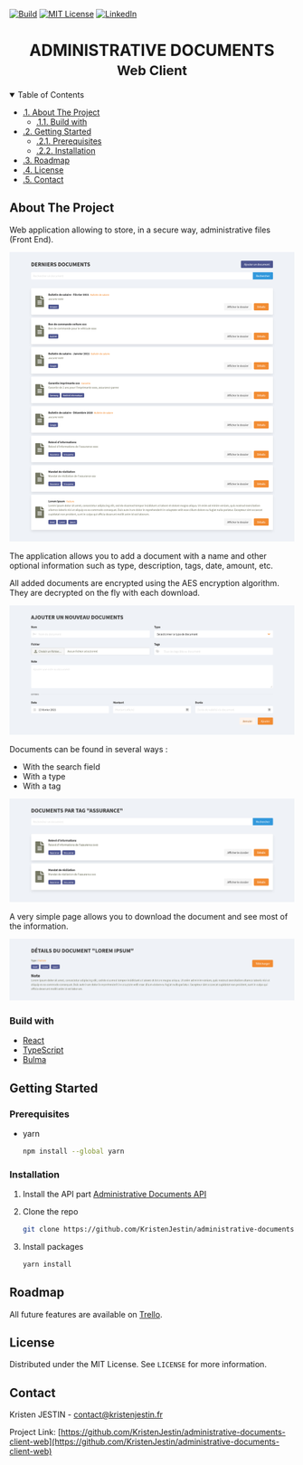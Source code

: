 [![Build][build-shield]][build-url]
[![MIT License][license-shield]][license-url]
[![LinkedIn][linkedin-shield]][linkedin-url]

<h1 align="center">
	<b>ADMINISTRATIVE DOCUMENTS</b>
	<br />
	<small align="center">Web Client</small>
</h1>

<details open="open">
  <summary>Table of Contents</summary>
<!-- TOC depthfrom:2 -->

-   [.1. About The Project](#1-about-the-project)
    -   [.1.1. Build with](#11-build-with)
-   [.2. Getting Started](#2-getting-started)
    -   [.2.1. Prerequisites](#21-prerequisites)
    -   [.2.2. Installation](#22-installation)
-   [.3. Roadmap](#3-roadmap)
-   [.4. License](#4-license)
-   [.5. Contact](#5-contact)

<!-- /TOC -->
</details>

## About The Project

Web application allowing to store, in a secure way, administrative files (Front End).

![screenshot-home]

The application allows you to add a document with a name and other optional information such as type, description, tags, date, amount, etc.

All added documents are encrypted using the AES encryption algorithm. They are decrypted on the fly with each download.

![screenshot-create]

Documents can be found in several ways :

-   With the search field
-   With a type
-   With a tag

![screenshot-search]

A very simple page allows you to download the document and see most of the information.

![screenshot-details]

### Build with

-   [React](https://reactjs.org/)
-   [TypeScript](https://www.typescriptlang.org/)
-   [Bulma](https://bulma.io/)

## Getting Started

### Prerequisites

-   yarn
    ```sh
    npm install --global yarn
    ```

### Installation

1. Install the API part [Administrative Documents API](https://github.com/KristenJestin/administrative-documents-api#22-installation)
2. Clone the repo
    ```sh
    git clone https://github.com/KristenJestin/administrative-documents-client-web.git
    ```
3. Install packages

    ```sh
    yarn install
    ```

## Roadmap

All future features are available on [Trello](https://trello.com/b/RldA4clM/%F0%9F%93%84-administrative-documents).

## License

Distributed under the MIT License. See `LICENSE` for more information.

<!-- CONTACT -->

## Contact

Kristen JESTIN - [contact@kristenjestin.fr](mailto:contact@kristenjestin.fr)

Project Link: [https://github.com/KristenJestin/administrative-documents-client-web](https://github.com/KristenJestin/administrative-documents-client-web)

<!-- MARKDOWN LINKS & IMAGES -->

[build-shield]: https://img.shields.io/github/workflow/status/KristenJestin/administrative-documents-client-web/CI?style=for-the-badge
[build-url]: https://github.com/KristenJestin/administrative-documents-client-web/actions?query=CI
[license-shield]: https://img.shields.io/github/license/othneildrew/Best-README-Template.svg?style=for-the-badge
[license-url]: https://github.com/othneildrew/Best-README-Template/blob/master/LICENSE.txt
[linkedin-shield]: https://img.shields.io/badge/-LinkedIn-black.svg?style=for-the-badge&logo=linkedin&colorB=555
[linkedin-url]: https://linkedin.com/in/kristen-jestin
[screenshot-home]: docs/images/screenshot-home.png
[screenshot-create]: docs/images/screenshot-create.png
[screenshot-search]: docs/images/screenshot-search.png
[screenshot-details]: docs/images/screenshot-details.png
